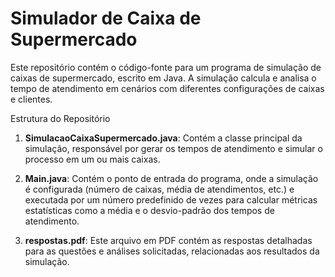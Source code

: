 ﻿# Simulador de Caixa de Supermercado

Este repositório contém o código-fonte para um programa de simulação de caixas de supermercado, escrito em Java. A simulação calcula e analisa o tempo de atendimento em cenários com diferentes configurações de caixas e clientes.

Estrutura do Repositório

1. **SimulacaoCaixaSupermercado.java**: Contém a classe principal da simulação, responsável por gerar os tempos de atendimento e simular o processo em um ou mais caixas.

2. **Main.java**: Contém o ponto de entrada do programa, onde a simulação é configurada (número de caixas, média de atendimentos, etc.) e executada por um número predefinido de vezes para calcular métricas estatísticas como a média e o desvio-padrão dos tempos de atendimento.

3. **respostas.pdf**: Este arquivo em PDF contém as respostas detalhadas para as questões e análises solicitadas, relacionadas aos resultados da simulação.

